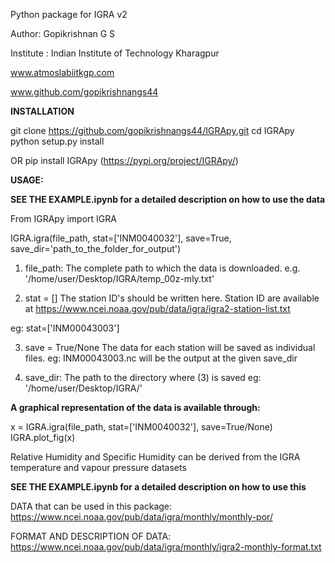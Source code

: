 Python package for IGRA v2

Author: Gopikrishnan G S

Institute : Indian Institute of Technology Kharagpur

www.atmoslabiitkgp.com

www.github.com/gopikrishnangs44



**INSTALLATION**

git clone https://github.com/gopikrishnangs44/IGRApy.git
cd IGRApy
python setup.py install

OR
pip install IGRApy
(https://pypi.org/project/IGRApy/)

**USAGE:**

**SEE THE EXAMPLE.ipynb for a detailed description on how to use the data**


From IGRApy import IGRA

IGRA.igra(file_path, stat=['INM0040032'], save=True, save_dir='path_to_the_folder_for_output')

1. file_path: The complete path to which the data is downloaded.
e.g. '/home/user/Desktop/IGRA/temp_00z-mly.txt'

2. stat = []
The station ID's should be written here.
Station ID are available at  https://www.ncei.noaa.gov/pub/data/igra/igra2-station-list.txt

eg: stat=['INM00043003']

3. save = True/None
The data for each station will be saved as individual files.
eg: INM00043003.nc will be the output at the given save_dir 

4. save_dir: The path to the directory where (3) is saved
eg: '/home/user/Desktop/IGRA/'


**A graphical representation of the data is available through:**

x = IGRA.igra(file_path, stat=['INM0040032'], save=True/None)
IGRA.plot_fig(x)



Relative Humidity and Specific Humidity can be derived from the IGRA temperature and vapour pressure datasets


**SEE THE EXAMPLE.ipynb for a detailed description on how to use this**


DATA that can be used in this package:
https://www.ncei.noaa.gov/pub/data/igra/monthly/monthly-por/

FORMAT AND DESCRIPTION OF DATA: https://www.ncei.noaa.gov/pub/data/igra/monthly/igra2-monthly-format.txt
